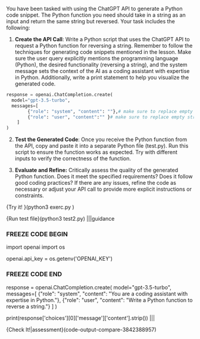 You have been tasked with using the ChatGPT API to generate a Python code snippet. The Python function you need should take in a string as an input and return the same string but reversed. Your task includes the following:



1. **Create the API Call**: Write a Python script that uses the ChatGPT API to request a Python function for reversing a string. Remember to follow the techniques for generating code snippets mentioned in the lesson. Make sure the user query explicitly mentions the programming language (Python), the desired functionality (reversing a string), and the system message sets the context of the AI as a coding assistant with expertise in Python. Additionally, write a print statement to help you visualize the generated code. 
```python
response = openai.ChatCompletion.create(
  model="gpt-3.5-turbo",
  messages=[
        {"role": "system", "content": ""},# make sure to replace empty string
        {"role": "user", "content":"" }# make sure to replace empty string
    ]
)
```
2. **Test the Generated Code**: Once you receive the Python function from the API, copy and paste it into a separate Python file (test.py). Run this script to ensure the function works as expected. Try with different inputs to verify the correctness of the function.

3. **Evaluate and Refine:** Critically assess the quality of the generated Python function. Does it meet the specified requirements? Does it follow good coding practices? If there are any issues, refine the code as necessary or adjust your API call to provide more explicit instructions or constraints.


{Try it! }(python3 exerc.py )

{Run test file}(python3 test2.py)
|||guidance
### FREEZE CODE BEGIN
import openai
import os

openai.api_key = os.getenv('OPENAI_KEY')
### FREEZE CODE END
response = openai.ChatCompletion.create(
  model="gpt-3.5-turbo",
  messages=[
        {"role": "system", "content": "You are a coding assistant with expertise in Python."},
        {"role": "user", "content": "Write a Python function to reverse a string."}
    ]
)

print(response['choices'][0]['message']['content'].strip())
|||


{Check It!|assessment}(code-output-compare-3842388957)
